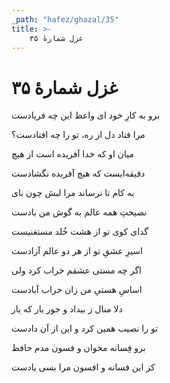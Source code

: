 ```yaml
---
_path: "hafez/ghazal/35"
title: >-
    غزل شمارهٔ ۳۵
---
```

# غزل شمارهٔ ۳۵

<div class="b" id="bn1"><div class="m1"><p>برو به کارِ خود ای واعظ این چه فریادست</p></div>
<div class="m2"><p>مرا فتاد دل از ره، تو را چه افتادست؟</p></div></div>
<div class="b" id="bn2"><div class="m1"><p>میان او که خدا آفریده است از هیچ</p></div>
<div class="m2"><p>دقیقه‌ایست که هیچ آفریده نگشادست</p></div></div>
<div class="b" id="bn3"><div class="m1"><p>به کام تا نرساند مرا لبش چون نای</p></div>
<div class="m2"><p>نصیحتِ همه عالم به گوش من بادست</p></div></div>
<div class="b" id="bn4"><div class="m1"><p>گدای کوی تو از هشت خُلد مستغنیست</p></div>
<div class="m2"><p>اسیرِ عشقِ تو از هر دو عالم آزادست</p></div></div>
<div class="b" id="bn5"><div class="m1"><p>اگر چه مستی عشقم خراب کرد ولی</p></div>
<div class="m2"><p>اساسِ هستیِ من زان خراب آبادست</p></div></div>
<div class="b" id="bn6"><div class="m1"><p>دلا منال ز بیداد و جور یار که یار</p></div>
<div class="m2"><p>تو را نصیب همین کرد و این از آن دادست</p></div></div>
<div class="b" id="bn7"><div class="m1"><p>برو فِسانه مخوان و فسون مدم حافظ</p></div>
<div class="m2"><p>کز این فسانه و افسون مرا بسی یادست</p></div></div>
